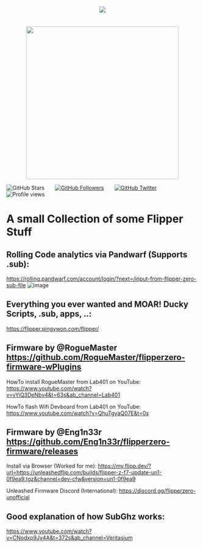 <h1 align="center">
  <a href="https://git.io/typing-svg">
    <img src="https://readme-typing-svg.herokuapp.com/?lines=Welcome,+to+the+🐬...;FlipperHub🐬&center=true&size=30">
  </a>
</h1>

<p align="center"><br/>
  
<img src="https://media.giphy.com/media/14abFyeRqOtane/giphy.gif" width="400"> 

</p>


![GitHub Stars](https://img.shields.io/github/stars/tobiassgit?style=social)
&nbsp;&nbsp;&nbsp;&nbsp;&nbsp;
[![GitHub Followers](https://img.shields.io/github/followers/tobiassgit?style=social)](https://github.com/tobiasstw?tab=followers)
&nbsp;&nbsp;&nbsp;&nbsp;&nbsp;
[![GitHub Twitter](https://img.shields.io/twitter/follow/tobiasstw?style=social)](https://twitter.com/tobiasstw)
&nbsp;&nbsp;&nbsp;&nbsp;&nbsp;
![Profile views](https://gpvc.arturio.dev/tobiassgit?v=3) 
&nbsp;&nbsp;&nbsp;&nbsp;&nbsp;



# A small Collection of some Flipper Stuff

## Rolling Code analytics via Pandwarf (Supports .sub):
https://rolling.pandwarf.com/account/login/?next=/input-from-flipper-zero-sub-file
![image](https://user-images.githubusercontent.com/75721917/194116443-1e706628-a2bd-40d1-914e-eab02887d809.png)




## Everything you ever wanted and MOAR! Ducky Scripts, .sub, apps, ..:
https://flipper.pingywon.com/flipper/



## Firmware by @RogueMaster https://github.com/RogueMaster/flipperzero-firmware-wPlugins

HowTo install RogueMaster from Lab401 on YouTube:
https://www.youtube.com/watch?v=vYiQ3DeNbv4&t=63s&ab_channel=Lab401

HowTo flash Wifi Devboard from Lab401 on YouTube:
https://www.youtube.com/watch?v=QhuTgyaQ07E&t=0s


## Firmware by @Eng1n33r https://github.com/Eng1n33r/flipperzero-firmware/releases
Install via Browser (Worked for me):
https://my.flipp.dev/?url=https://unleashedflip.com/builds/flipper-z-f7-update-un1-0f9ea9.tgz&channel=dev-cfw&version=un1-0f9ea9

Unleashed Firmware Discord (International):
https://discord.gg/flipperzero-unofficial

## Good explanation of how SubGhz works:
https://www.youtube.com/watch?v=CNodxp9Jy4A&t=372s&ab_channel=Veritasium
